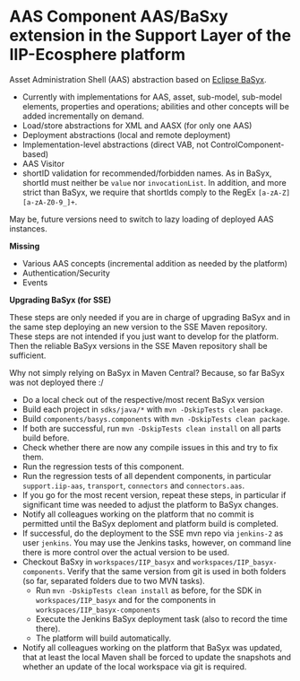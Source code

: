 # AAS Component AAS/BaSxy extension in the Support Layer of the IIP-Ecosphere platform

Asset Administration Shell (AAS) abstraction based on [Eclipse BaSyx](https://www.eclipse.org/basyx/).  

- Currently with implementations for AAS, asset, sub-model, sub-model elements, properties and operations; abilities 
  and other concepts will be added incrementally on demand.
- Load/store abstractions for XML and AASX (for only one AAS)
- Deployment abstractions (local and remote deployment)
- Implementation-level abstractions (direct VAB, not ControlComponent-based)
- AAS Visitor
- shortID validation for recommended/forbidden names. As in BaSyx, shortId must neither be ``value`` nor ``invocationList``. In addition, and more strict than BaSyx, we require that shortIds comply to the RegEx ``[a-zA-Z][a-zA-Z0-9_]+``.

May be, future versions need to switch to lazy loading of deployed AAS instances.

**Missing**
- Various AAS concepts (incremental addition as needed by the platform)
- Authentication/Security
- Events

**Upgrading BaSyx (for SSE)**

These steps are only needed if you are in charge of upgrading BaSyx and in the same step deploying an new version to the SSE Maven repository. These steps are not intended if you just want to develop for the platform. Then the reliable BaSyx versions in the SSE Maven repository shall be sufficient. 

Why not simply relying on BaSyx in Maven Central? Because, so far BaSyx was not deployed there :/

- Do a local check out of the respective/most recent BaSyx version
- Build each project in ``sdks/java/*`` with ``mvn -DskipTests clean package``.
- Build ``components/basys.components`` with ``mvn -DskipTests clean package``.
- If both are successful, run ``mvn -DskipTests clean install`` on all parts build before.
- Check whether there are now any compile issues in this and try to fix them.
- Run the regression tests of this component.
- Run the regression tests of all dependent components, in particular ``support.iip-aas``, ``transport``, ``connectors`` and ``connectors.aas``.
- If you go for the most recent version, repeat these steps, in particular if significant time was needed to adjust the platform to BaSyx changes.
- Notify all colleagues working on the platform that no commit is permitted until the BaSyx deploment and platform build is completed.
- If successful, do the deployment to the SSE mvn repo via ``jenkins-2`` as user ``jenkins``. You may use the Jenkins tasks, however,
  on command line there is more control over the actual version to be used.
- Checkout BaSxy in ``workspaces/IIP_basyx`` and ``workspaces/IIP_basyx-components``. Verify that the same version from git is used in both folders (so far, separated folders due to two MVN tasks).
    - Run ``mvn -DskipTests clean install`` as before, for the SDK in ``workspaces/IIP_basyx`` and for the components in 
  ``workspaces/IIP_basyx-components``
    - Execute the Jenkins BaSyx deployment task (also to record the time there).
    - The platform will build automatically.
- Notify all colleagues working on the platform that BaSyx was updated, that at least the local Maven shall be forced to update the snapshots and whether an update of the local workspace via git is required.